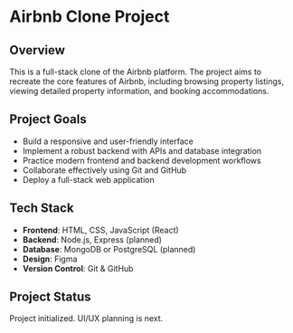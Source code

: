 # Airbnb Clone Project

## Overview

This is a full-stack clone of the Airbnb platform. The project aims to recreate the core features of Airbnb, including browsing property listings, viewing detailed property information, and booking accommodations.

## Project Goals

- Build a responsive and user-friendly interface
- Implement a robust backend with APIs and database integration
- Practice modern frontend and backend development workflows
- Collaborate effectively using Git and GitHub
- Deploy a full-stack web application

## Tech Stack

- **Frontend**: HTML, CSS, JavaScript (React)
- **Backend**: Node.js, Express (planned)
- **Database**: MongoDB or PostgreSQL (planned)
- **Design**: Figma
- **Version Control**: Git & GitHub

## Project Status

Project initialized. UI/UX planning is next.

